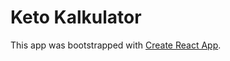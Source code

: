 # Keto Kalkulator

This app was bootstrapped with [Create React App](https://github.com/facebook/create-react-app).
